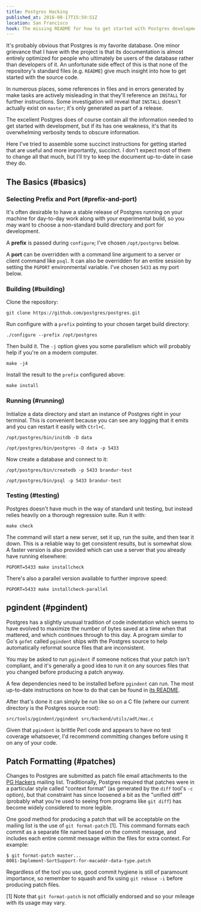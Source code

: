 ```yaml
---
title: Postgres Hacking
published_at: 2016-08-17T15:59:51Z
location: San Francisco
hook: The missing README for how to get started with Postgres development.
---
```


It's probably obvious that Postgres is my favorite database. One minor
grievance that I have with the project is that its documentation is almost
entirely optimized for people who ultimately be users of the database rather
than developers of it. An unfortunate side effect of this is that none of the
repository's standard files (e.g. `README`) give much insight into how to get
started with the source code.

In numerous places, some references in files and in errors generated by make
tasks are actively misleading in that they'll reference an `INSTALL` for
further instructions. Some investigation will reveal that `INSTALL` doesn't
actually exist on `master`; it's only generated as part of a release.

The excellent Postgres does of course contain all the information needed to get
started with development, but if its has one weakness, it's that its
overwhelming verbosity tends to obscure information.

Here I've tried to assemble some succinct instructions for getting started that
are useful and more importantly, succinct. I don't expect most of them to
change all that much, but I'll try to keep the document up-to-date in case they
do.

## The Basics (#basics)

### Selecting Prefix and Port (#prefix-and-port)

It's often desirable to have a stable release of Postgres running on your
machine for day-to-day work along with your experimental build, so you may want
to choose a non-standard build directory and port for development.

A **prefix** is passed during `configure`; I've chosen `/opt/postgres` below.

A **port** can be overridden with a command line argument to a server or client
command like `psql`. It can also be overridden for an entire session by setting
the `PGPORT` environmental variable. I've chosen `5433` as my port below.

### Building (#building)

Clone the repository:

    git clone https://github.com/postgres/postgres.git

Run configure with a `prefix` pointing to your chosen target build directory:

    ./configure --prefix /opt/postgres

Then build it. The `-j` option gives you some parallelism which will probably
help if you're on a modern computer.

    make -j4

Install the result to the `prefix` configured above:

    make install

### Running (#running)

Initialize a data directory and start an instance of Postgres right in your
terminal. This is convenient because you can see any logging that it emits and
you can restart it easily with `Ctrl+C`.

    /opt/postgres/bin/initdb -D data

    /opt/postgres/bin/postgres -D data -p 5433

Now create a database and connect to it:

    /opt/postgres/bin/createdb -p 5433 brandur-test

    /opt/postgres/bin/psql -p 5433 brandur-test

### Testing (#testing)

Postgres doesn't have much in the way of standard unit testing, but instead
relies heavily on a thorough regression suite. Run it with:

    make check

The command will start a new server, set it up, run the suite, and then tear it
down. This is a reliable way to get consistent results, but is somewhat slow. A
faster version is also provided which can use a server that you already have
running elsewhere:

    PGPORT=5433 make installcheck

There's also a parallel version available to further improve speed:

    PGPORT=5433 make installcheck-parallel

## pgindent (#pgindent)

Postgres has a slightly unusual tradition of code
indentation which seems to have evolved to maximize the
number of bytes saved at a time when that mattered, and
which continues through to this day. A program similar to
Go's `gofmt` called `pgindent` ships with the Postgres
source to help automatically reformat source files that are
inconsistent.

You may be asked to run `pgindent` if someone notices that
your patch isn't compliant, and it's generally a good idea
to run it on any sources files that you changed before
producing a patch anyway.

A few dependencies need to be installed before `pgindent`
can run. The most up-to-date instructions on how to do that
can be found in [its README][pgindent-readme].

After that's done it can simply be run like so on a C file
(where our current directory is the Postgres source root):

    src/tools/pgindent/pgindent src/backend/utils/adt/mac.c

Given that `pgindent` is brittle Perl code and appears to
have no test coverage whatsoever, I'd recommend committing
changes before using it on any of your code.

## Patch Formatting (#patches)

Changes to Postgres are submitted as patch file email attachments to the [PG
Hackers][pg-hackers] mailing list. Traditionally, Postgres required that
patches were in a particular style called "context format" (as generated by the
`diff` tool's `-c` option), but that constraint has since loosened a bit as the
"unified diff" (probably what you're used to seeing from programs like `git
diff`) has become widely considered to more legible.

One good method for producing a patch that will be acceptable on the mailing
list is the use of `git format-patch` [1]. This command formats each commit as
a separate file named based on the commit message, and includes each entire
commit message within the files for extra context. For example:

    $ git format-patch master...
    0001-Implement-SortSupport-for-macaddr-data-type.patch

Regardless of the tool you use, good commit hygiene is still of paramount
importance, so remember to squash and fix using `git rebase -i` before
producing patch files.

[pg-hackers]: https://www.postgresql.org/list/pgsql-hackers/
[pgindent-readme]: https://github.com/postgres/postgres/blob/master/src/tools/pgindent/README

[1] Note that `git format-patch` is not officially endorsed and so your mileage
    with its usage may vary.
